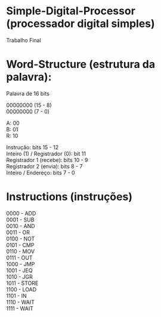 # Simple-Digital-Processor (processador digital simples)
Trabalho Final

# Word-Structure (estrutura da palavra):

Palavra de 16 bits 

00000000 (15 - 8) </br>
00000000 (7 - 0)

A: 00 </br>
B: 01 </br>
R: 10

Instrução: bits 15 - 12 </br>
Inteiro (1) / Registrador (0): bit 11 </br>
Registrador 1 (recebe): bits 10 - 9 </br>
Registrador 2 (envia): bits 8 - 7 </br>
Inteiro / Endereço: bits 7 - 0

# Instructions (instruções)

0000 - ADD </br>
0001 - SUB</br>
0010 - AND</br>
0011 - OR </br>
0100 - NOT </br>
0101 - CMP </br>
0110 - MOV </br>
0111 - OUT </br>
1000 - JMP </br>
1001 - JEQ </br>
1010 - JGR </br>
1011 - STORE </br>
1100 - LOAD </br>
1101 - IN </br>
1110 - WAIT </br>
1111 - WAIT
